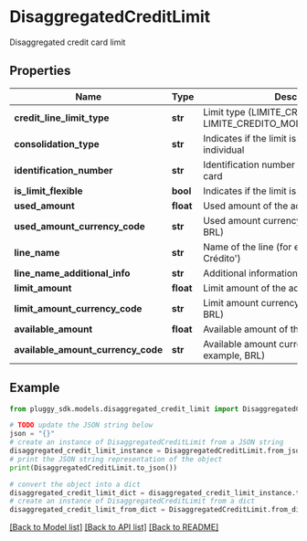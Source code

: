 # DisaggregatedCreditLimit

Disaggregated credit card limit

## Properties

Name | Type | Description | Notes
------------ | ------------- | ------------- | -------------
**credit_line_limit_type** | **str** | Limit type (LIMITE_CREDITO_TOTAL or LIMITE_CREDITO_MODALIDADE_OPERACAO) | 
**consolidation_type** | **str** | Indicates if the limit is consolidated or individual | 
**identification_number** | **str** | Identification number of the additional credit card | 
**is_limit_flexible** | **bool** | Indicates if the limit is flexible | 
**used_amount** | **float** | Used amount of the additional credit card | 
**used_amount_currency_code** | **str** | Used amount currency code (for example, BRL) | 
**line_name** | **str** | Name of the line (for example, &#39;Limite de Crédito&#39;) | [optional] 
**line_name_additional_info** | **str** | Additional information about the line name | [optional] 
**limit_amount** | **float** | Limit amount of the additional credit card | [optional] 
**limit_amount_currency_code** | **str** | Limit amount currency code (for example, BRL) | [optional] 
**available_amount** | **float** | Available amount of the additional credit card | [optional] 
**available_amount_currency_code** | **str** | Available amount currency code (for example, BRL) | [optional] 

## Example

```python
from pluggy_sdk.models.disaggregated_credit_limit import DisaggregatedCreditLimit

# TODO update the JSON string below
json = "{}"
# create an instance of DisaggregatedCreditLimit from a JSON string
disaggregated_credit_limit_instance = DisaggregatedCreditLimit.from_json(json)
# print the JSON string representation of the object
print(DisaggregatedCreditLimit.to_json())

# convert the object into a dict
disaggregated_credit_limit_dict = disaggregated_credit_limit_instance.to_dict()
# create an instance of DisaggregatedCreditLimit from a dict
disaggregated_credit_limit_from_dict = DisaggregatedCreditLimit.from_dict(disaggregated_credit_limit_dict)
```
[[Back to Model list]](../README.md#documentation-for-models) [[Back to API list]](../README.md#documentation-for-api-endpoints) [[Back to README]](../README.md)


